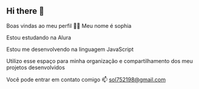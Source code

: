 ## Hi there 👋

Boas vindas ao meu perfil 💙💙
Meu nome é sophia

Estou estudando na Alura

Estou me desenvolvendo na linguagem JavaScript

Utilizo esse espaço para minha organização e compartilhamento dos meu projetos desenvolvidos

Você pode entrar em contato comigo 📫
sol752198@gmail.com
